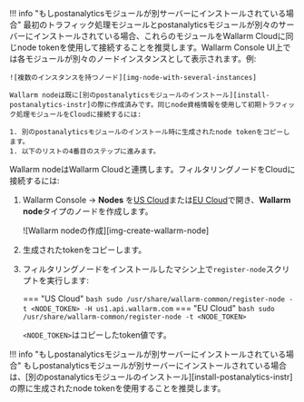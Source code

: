 !!! info "もしpostanalyticsモジュールが別サーバーにインストールされている場合"
    最初のトラフィック処理モジュールとpostanalyticsモジュールが別々のサーバーにインストールされている場合、これらのモジュールをWallarm Cloudに同じnode tokenを使用して接続することを推奨します。Wallarm Console UI上では各モジュールが別々のノードインスタンスとして表示されます。例:

    ![複数のインスタンスを持つノード][img-node-with-several-instances]

    Wallarm nodeは既に[別のpostanalyticsモジュールのインストール][install-postanalytics-instr]の際に作成済みです。同じnode資格情報を使用して初期トラフィック処理モジュールをCloudに接続するには:

    1. 別のpostanalyticsモジュールのインストール時に生成されたnode tokenをコピーします。
    1. 以下のリストの4番目のステップに進みます。

Wallarm nodeはWallarm Cloudと連携します。フィルタリングノードをCloudに接続するには:

1. Wallarm Console → **Nodes** を[US Cloud](https://us1.my.wallarm.com/nodes)または[EU Cloud](https://my.wallarm.com/nodes)で開き、**Wallarm node**タイプのノードを作成します。

    ![Wallarm nodeの作成][img-create-wallarm-node]
1. 生成されたtokenをコピーします。
1. フィルタリングノードをインストールしたマシン上で`register-node`スクリプトを実行します:
    
    === "US Cloud"
        ``` bash
        sudo /usr/share/wallarm-common/register-node -t <NODE_TOKEN> -H us1.api.wallarm.com
        ```
    === "EU Cloud"
        ``` bash
        sudo /usr/share/wallarm-common/register-node -t <NODE_TOKEN>
        ```
    
    `<NODE_TOKEN>`はコピーしたtoken値です。

!!! info "もしpostanalyticsモジュールが別サーバーにインストールされている場合"
    もしpostanalyticsモジュールが別サーバーにインストールされている場合は、[別のpostanalyticsモジュールのインストール][install-postanalytics-instr]の際に生成されたnode tokenを使用することを推奨します。